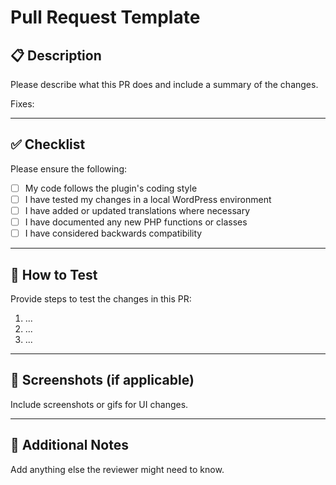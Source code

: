 # Pull Request Template

## 📋 Description

Please describe what this PR does and include a summary of the changes.

Fixes: <!-- Add issue number if applicable, e.g., "Fixes #12" -->

---

## ✅ Checklist

Please ensure the following:

- [ ] My code follows the plugin's coding style
- [ ] I have tested my changes in a local WordPress environment
- [ ] I have added or updated translations where necessary
- [ ] I have documented any new PHP functions or classes
- [ ] I have considered backwards compatibility

---

## 🧪 How to Test

Provide steps to test the changes in this PR:

1. ...
2. ...
3. ...

---

## 📸 Screenshots (if applicable)

Include screenshots or gifs for UI changes.

---

## 📎 Additional Notes

Add anything else the reviewer might need to know.
